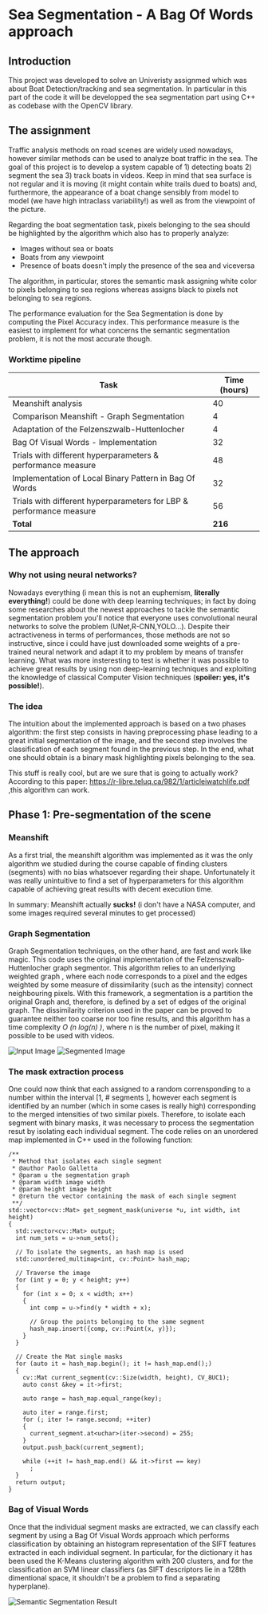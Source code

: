 # Sea Segmentation - A Bag Of Words approach
## Introduction
This project was developed to solve an Univeristy assignmed which was about Boat Detection/tracking and sea segmentation.
In particular in this part of the code it will be developped the sea segmentation part using C++ as codebase with the OpenCV library.

## The assignment
Traffic analysis methods on road scenes are widely used nowadays, however similar methods can be used to analyze boat traffic in the sea.
The goal of this project is to develop a system capable of 1) detecting boats 2) segment the sea 3) track boats in videos.
Keep in mind that sea surface is not regular and it is moving (it might contain white trails dued to boats) and, furthermore, the appearance of a boat change sensibly from model to model (we have high intraclass variability!) as well as from the viewpoint of the picture.

Regarding the boat segmentation task, pixels belonging to the sea should be highlighted by the algorithm which also has to properly analyze: 
* Images without sea or boats
* Boats from any viewpoint
* Presence of boats doesn't imply the presence of the sea and viceversa

The algorithm, in particular, stores the semantic mask assigning white color to pixels belonging to sea regions whereas assigns black to pixels not belonging to sea regions.

The performance evaluation for the Sea Segmentation is done by computing the Pixel Accuracy index.
This performance measure is the easiest to implement for what concerns the semantic segmentation problem, it is not the most accurate though.

### Worktime pipeline

| Task      | Time (hours) |
| ----------- | ----------- |
| Meanshift analysis      | 40       |
| Comparison Meanshift - Graph Segmentation   | 4        |
| Adaptation of the Felzenszwalb-Huttenlocher      | 4       |
| Bag Of Visual Words - Implementation   | 32        |
| Trials with different hyperparameters & performance measure      | 48      |
| Implementation of Local Binary Pattern in Bag Of Words   | 32        |
| Trials with different hyperparameters for LBP & performance measure      | 56     |
| **Total**   |      **216**   |

## The approach
### Why not using neural networks? 
Nowadays everything (i mean this is not an euphemism, **literally everything!**) could be done with deep learning techniques; in fact by doing some researches
about the newest approaches to tackle the semantic segmentation problem you'll notice that everyone uses convolutional neural networks to solve the problem
(UNet,R-CNN,YOLO...).
Despite their actractiveness in terms of performances, those methods are not so instructive, since i could have just downloaded some weights of a pre-trained neural
network and adapt it to my problem by means of transfer learning.
What was more insteresting to test is whether it was possible to achieve great results by using non deep-learning techniques and exploiting the knowledge of classical Computer Vision techniques (**spoiler: yes, it's possible!**).

### The idea
The intuition about the implemented approach is based on a two phases algorithm: the first step consists in having preprocessing phase leading to a great initial segmentation of the image, and the second step involves the classification of each segment found in the previous step.
In the end, what one should obtain is a binary mask highlighting pixels belonging to the sea.

This stuff is really cool, but are we sure that is going to actually work? According to this paper: https://r-libre.teluq.ca/982/1/articleiwatchlife.pdf ,this algorithm can work.

## Phase 1: Pre-segmentation of the scene
### Meanshift
As a first trial, the meanshift algorithm was implemented as it was the only algorithm we studied during the course capable of finding clusters (segments) with no bias whatsoever regarding their shape. 
Unfortunately it was really unintuitive to find a set of hyperparameters for this algorithm capable of achieving great results with decent execution time.

In summary:  Meanshift actually **sucks!** (i don't have a NASA computer, and some images required several minutes to get processed)

### Graph Segmentation 
Graph Segmentation techniques, on the other hand, are fast and work like magic. 
This code uses the original implementation of the Felzenszwalb-Huttenlocher graph segmentor.
This algorithm relies to an underlying weighted graph , where each node corresponds to a
pixel and the edges weighted by some measure of dissimilarity (such as the intensity) connect
neighbouring pixels. With this framework, a segmentation is a partition the original Graph and, therefore, is defined by a set of edges of the original graph. 
The dissimilarity criterion used in the paper can be proved to guarantee neither too coarse nor too fine results, and
this algorithm has a time complexity _O (n log(n) )_, where n is the number of pixel, making it possible to be used with videos.

![Input Image](https://github.com/PoolGallez/SeaSegmentation/tree/main/markdown/images/20.png)
![Segmented Image](https://github.com/PoolGallez/SeaSegmentation/tree/main/markdown/images/20_seg.png)

### The mask extraction process

One could now think that each assigned to a random corrensponding to a number within the interval \[1, \# segments \], however each segment is identified by an number (which in some cases is really high) corresponding to the merged intensities of two similar pixels.
Therefore, to isolate each segment with binary masks, it was necessary to process the segmentation resut by isolating each individual segment.
The code relies on an unordered map implemented in C++ used in the following function: 

    /**
     * Method that isolates each single segment
     * @author Paolo Galletta
     * @param u the segmentation graph
     * @param width image width
     * @param height image height
     * @return the vector containing the mask of each single segment
     **/
    std::vector<cv::Mat> get_segment_mask(universe *u, int width, int height)
    {
      std::vector<cv::Mat> output;
      int num_sets = u->num_sets();

      // To isolate the segments, an hash map is used
      std::unordered_multimap<int, cv::Point> hash_map;

      // Traverse the image
      for (int y = 0; y < height; y++)
      {
        for (int x = 0; x < width; x++)
        {
          int comp = u->find(y * width + x);

          // Group the points belonging to the same segment
          hash_map.insert({comp, cv::Point(x, y)});
        }
      }

      // Create the Mat single masks
      for (auto it = hash_map.begin(); it != hash_map.end();)
      {
        cv::Mat current_segment(cv::Size(width, height), CV_8UC1);
        auto const &key = it->first;

        auto range = hash_map.equal_range(key);

        auto iter = range.first;
        for (; iter != range.second; ++iter)
        {
          current_segment.at<uchar>(iter->second) = 255;
        }
        output.push_back(current_segment);

        while (++it != hash_map.end() && it->first == key)
          ;
      }
      return output;
    }

### Bag of Visual Words
Once that the individual segment masks are extracted, we can classify each segment by using a Bag Of Visual Words approach which performs classification by obtaining an histogram representation of the SIFT features extracted in each individual segment.
In particular, for the dictionary it has been used the K-Means clustering algorithm with 200 clusters, and for the classification an SVM linear classifiers (as SIFT descriptors lie in a 128th dimentional space, it shouldn't be a problem to find a separating hyperplane).

![Semantic Segmentation Result](https://github.com/PoolGallez/SeaSegmentation/tree/main/markdown/images/20_sem_seg.png)
